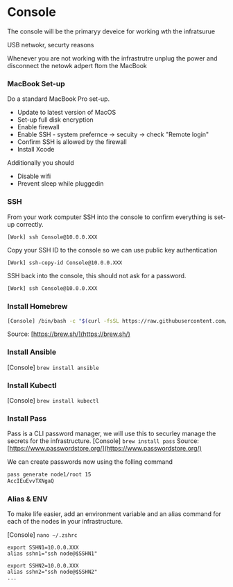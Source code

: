 # Console
The console will be the primaryy deveice for working wth the infratsurue

USB netwokr, securty reasons

Whenever you are not working with the infrastrutre unplug the power and disconnect the netowk adpert ftom the MacBook

### MacBook Set-up
Do a standard MacBook Pro set-up.

- Update to latest version of MacOS
- Set-up full disk encryption
- Enable firewall
- Enable SSH - system prefernce -> secuity -> check "Remote login"
- Confirm SSH is allowed by the firewall
- Install Xcode

Additionally you should
- Disable wifi
- Prevent sleep while pluggedin

### SSH
From your work computer SSH into the console to confirm everything is set-up correctly. 
```
[Work] ssh Console@10.0.0.XXX
```

Copy your SSH ID to the console so we can use public key authentication
```sh
[Work] ssh-copy-id Console@10.0.0.XXX
```

SSH back into the console, this should not ask for a password.
```sh
[Work] ssh Console@10.0.0.XXX
```

### Install Homebrew
```sh
[Console] /bin/bash -c "$(curl -fsSL https://raw.githubusercontent.com/Homebrew/install/HEAD/install.sh)"
```
Source: [https://brew.sh/](https://brew.sh/)

### Install Ansible
[Console] `brew install ansible`

### Install Kubectl
[Console] `brew install kubectl`

### Install Pass
Pass is a CLI password manager, we will use this to securley manage the secrets for the infrastructure.
[Console] `brew install pass`
Source: [https://www.passwordstore.org/](https://www.passwordstore.org/)

We can create passwords now using the folling command
```bash
pass generate node1/root 15
AccIEuEvvTXNgaQ
```

### Alias & ENV
To make life easier, add an environment variable and an alias command for each of the nodes in your infrastructure.

[Console] `nano ~/.zshrc`


```
export SSHN1=10.0.0.XXX
alias sshn1="ssh node@$SSHN1"

export SSHN2=10.0.0.XXX
alias sshn2="ssh node@$SSHN2"
...
```


